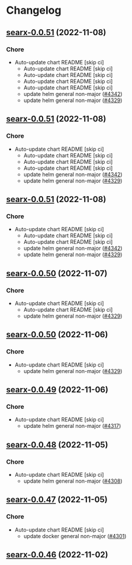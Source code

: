 # Changelog



## [searx-0.0.51](https://github.com/truecharts/charts/compare/searxng-0.0.66...searx-0.0.51) (2022-11-08)

### Chore

- Auto-update chart README [skip ci]
  - Auto-update chart README [skip ci]
  - Auto-update chart README [skip ci]
  - Auto-update chart README [skip ci]
  - Auto-update chart README [skip ci]
  - update helm general non-major ([#4342](https://github.com/truecharts/charts/issues/4342))
  - update helm general non-major ([#4329](https://github.com/truecharts/charts/issues/4329))




## [searx-0.0.51](https://github.com/truecharts/charts/compare/searxng-0.0.66...searx-0.0.51) (2022-11-08)

### Chore

- Auto-update chart README [skip ci]
  - Auto-update chart README [skip ci]
  - Auto-update chart README [skip ci]
  - Auto-update chart README [skip ci]
  - update helm general non-major ([#4342](https://github.com/truecharts/charts/issues/4342))
  - update helm general non-major ([#4329](https://github.com/truecharts/charts/issues/4329))




## [searx-0.0.51](https://github.com/truecharts/charts/compare/searxng-0.0.66...searx-0.0.51) (2022-11-08)

### Chore

- Auto-update chart README [skip ci]
  - Auto-update chart README [skip ci]
  - Auto-update chart README [skip ci]
  - update helm general non-major ([#4342](https://github.com/truecharts/charts/issues/4342))
  - update helm general non-major ([#4329](https://github.com/truecharts/charts/issues/4329))




## [searx-0.0.50](https://github.com/truecharts/charts/compare/searxng-0.0.66...searx-0.0.50) (2022-11-07)

### Chore

- Auto-update chart README [skip ci]
  - Auto-update chart README [skip ci]
  - update helm general non-major ([#4329](https://github.com/truecharts/charts/issues/4329))




## [searx-0.0.50](https://github.com/truecharts/charts/compare/searxng-0.0.66...searx-0.0.50) (2022-11-06)

### Chore

- Auto-update chart README [skip ci]
  - update helm general non-major ([#4329](https://github.com/truecharts/charts/issues/4329))




## [searx-0.0.49](https://github.com/truecharts/charts/compare/searxng-0.0.64...searx-0.0.49) (2022-11-06)

### Chore

- Auto-update chart README [skip ci]
  - update helm general non-major ([#4317](https://github.com/truecharts/charts/issues/4317))




## [searx-0.0.48](https://github.com/truecharts/charts/compare/searx-0.0.47...searx-0.0.48) (2022-11-05)

### Chore

- Auto-update chart README [skip ci]
  - update helm general non-major ([#4308](https://github.com/truecharts/charts/issues/4308))




## [searx-0.0.47](https://github.com/truecharts/charts/compare/searxng-0.0.63...searx-0.0.47) (2022-11-05)

### Chore

- Auto-update chart README [skip ci]
  - update docker general non-major ([#4301](https://github.com/truecharts/charts/issues/4301))




## [searx-0.0.46](https://github.com/truecharts/charts/compare/searxng-0.0.62...searx-0.0.46) (2022-11-02)

